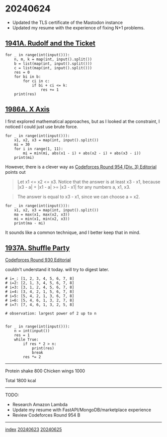 <head><meta name="viewport" content="width=device-width, initial-scale=1.0, user-scalable=yes" /><meta charset="UTF-8"></head>

# 20240624

- Updated the TLS certificate of the Mastodon instance
- Updated my resume with the experience of fixing N+1 problems.

## [1941A. Rudolf and the Ticket](https://codeforces.com/problemset/problem/1941/A)

```
for _ in range(int(input())):
    n, m, k = map(int, input().split())
    b = list(map(int, input().split()))
    c = list(map(int, input().split()))
    res = 0
    for bi in b:
        for ci in c:
            if bi + ci <= k:
                res += 1
    print(res)
```

## [1986A. X Axis](https://codeforces.com/contest/1986/problem/A)

I first explored mathematical approaches, but as I looked at the constraint, I noticed I could just use brute force.

```
for _ in range(int(input())):
    x1, x2, x3 = map(int, input().split())
    mi = 30
    for i in range(1, 11):
        mi = min(mi, abs(x1 - i) + abs(x2 - i) + abs(x3 - i))
    print(mi)
```

However, there is a clever way as [Codeforces Round 954 (Div. 3) Editorial](https://codeforces.com/blog/entry/130762) points out

> Let x1 <= x2 <= x3. Notice that the answer is at least x3 - x1, because |x3 - a| + |x1 - a| >= |x3 - x1| for any numbers a, x1, x3.

> The answer is equal to x3 - x1, since we can choose a = x2.

```
for _ in range(int(input())):
    x1, x2, x3 = map(int, input().split())
    ma = max(x1, max(x2, x3))
    mi = min(x1, min(x2, x3))
    print(ma - mi)
```

It sounds like a common technique, and I better keep that in mind.

## [1937A. Shuffle Party](https://codeforces.com/problemset/problem/1937/A)

[Codeforces Round 930 Editorial](https://codeforces.com/blog/entry/126513)

couldn\'t understand it today. will try to digest later.

```
# i=_: [1, 2, 3, 4, 5, 6, 7, 8]
# i=2: [2, 1, 3, 4, 5, 6, 7, 8]
# i=3: [3, 1, 2, 4, 5, 6, 7, 8]
# i=4: [3, 4, 2, 1, 5, 6, 7, 8]
# i=5: [5, 4, 2, 1, 3, 6, 7, 8]
# i=6: [5, 4, 6, 1, 3, 2, 7, 8]
# i=7: [7, 4, 6, 1, 3, 2, 5, 8]

# observation: largest power of 2 up to n


for _ in range(int(input())):
    n = int(input())
    res = 1
    while True:
        if res * 2 > n:
            print(res)
            break
        res *= 2
```

---

Protein shake 800
Chicken wings 1000

Total 1800 kcal

---

TODO:

- Research Amazon Lambda
- Update my resume with FastAPI/MongoDB/marketplace experience
- Review Codeforces Round 954 B

---

[index](../../index.html)
[20240623](20240623.html)
[20240625](20240625.html)
